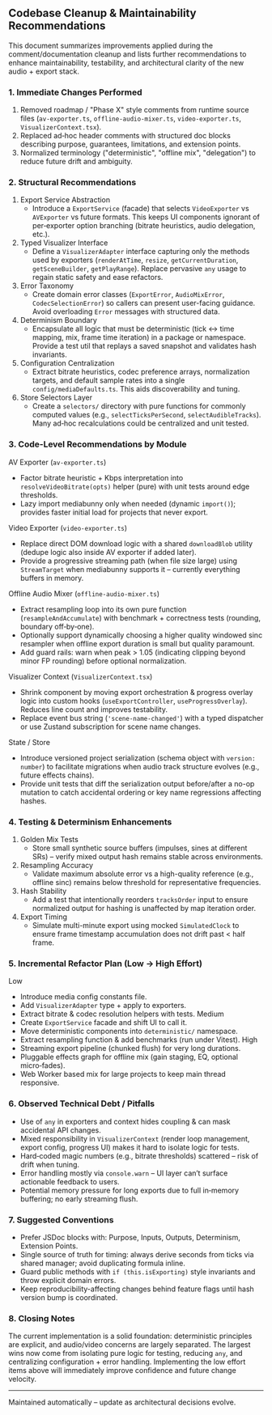 ## Codebase Cleanup & Maintainability Recommendations

This document summarizes improvements applied during the comment/documentation cleanup and lists further recommendations to enhance maintainability, testability, and architectural clarity of the new audio + export stack.

### 1. Immediate Changes Performed

1. Removed roadmap / "Phase X" style comments from runtime source files (`av-exporter.ts`, `offline-audio-mixer.ts`, `video-exporter.ts`, `VisualizerContext.tsx`).
2. Replaced ad‑hoc header comments with structured doc blocks describing purpose, guarantees, limitations, and extension points.
3. Normalized terminology ("deterministic", "offline mix", "delegation") to reduce future drift and ambiguity.

### 2. Structural Recommendations

1. Export Service Abstraction
    - Introduce a `ExportService` (facade) that selects `VideoExporter` vs `AVExporter` vs future formats. This keeps UI components ignorant of per‑exporter option branching (bitrate heuristics, audio delegation, etc.).
2. Typed Visualizer Interface
    - Define a `VisualizerAdapter` interface capturing only the methods used by exporters (`renderAtTime`, `resize`, `getCurrentDuration`, `getSceneBuilder`, `getPlayRange`). Replace pervasive `any` usage to regain static safety and ease refactors.
3. Error Taxonomy
    - Create domain error classes (`ExportError`, `AudioMixError`, `CodecSelectionError`) so callers can present user-facing guidance. Avoid overloading `Error` messages with structured data.
4. Determinism Boundary
    - Encapsulate all logic that must be deterministic (tick <-> time mapping, mix, frame time iteration) in a package or namespace. Provide a test util that replays a saved snapshot and validates hash invariants.
5. Configuration Centralization
    - Extract bitrate heuristics, codec preference arrays, normalization targets, and default sample rates into a single `config/mediaDefaults.ts`. This aids discoverability and tuning.
6. Store Selectors Layer
    - Create a `selectors/` directory with pure functions for commonly computed values (e.g., `selectTicksPerSecond`, `selectAudibleTracks`). Many ad‑hoc recalculations could be centralized and unit tested.

### 3. Code-Level Recommendations by Module

AV Exporter (`av-exporter.ts`)

-   Factor bitrate heuristic + Kbps interpretation into `resolveVideoBitrate(opts)` helper (pure) with unit tests around edge thresholds.
-   Lazy import mediabunny only when needed (dynamic `import()`); provides faster initial load for projects that never export.

Video Exporter (`video-exporter.ts`)

-   Replace direct DOM download logic with a shared `downloadBlob` utility (dedupe logic also inside AV exporter if added later).
-   Provide a progressive streaming path (when file size large) using `StreamTarget` when mediabunny supports it – currently everything buffers in memory.

Offline Audio Mixer (`offline-audio-mixer.ts`)

-   Extract resampling loop into its own pure function (`resampleAndAccumulate`) with benchmark + correctness tests (rounding, boundary off‑by‑one).
-   Optionally support dynamically choosing a higher quality windowed sinc resampler when offline export duration is small but quality paramount.
-   Add guard rails: warn when peak > 1.05 (indicating clipping beyond minor FP rounding) before optional normalization.

Visualizer Context (`VisualizerContext.tsx`)

-   Shrink component by moving export orchestration & progress overlay logic into custom hooks (`useExportController`, `useProgressOverlay`). Reduces line count and improves testability.
-   Replace event bus string (`'scene-name-changed'`) with a typed dispatcher or use Zustand subscription for scene name changes.

State / Store

-   Introduce versioned project serialization (schema object with `version: number`) to facilitate migrations when audio track structure evolves (e.g., future effects chains).
-   Provide unit tests that diff the serialization output before/after a no-op mutation to catch accidental ordering or key name regressions affecting hashes.

### 4. Testing & Determinism Enhancements

1. Golden Mix Tests
    - Store small synthetic source buffers (impulses, sines at different SRs) – verify mixed output hash remains stable across environments.
2. Resampling Accuracy
    - Validate maximum absolute error vs a high-quality reference (e.g., offline sinc) remains below threshold for representative frequencies.
3. Hash Stability
    - Add a test that intentionally reorders `tracksOrder` input to ensure normalized output for hashing is unaffected by map iteration order.
4. Export Timing
    - Simulate multi-minute export using mocked `SimulatedClock` to ensure frame timestamp accumulation does not drift past < half frame.

### 5. Incremental Refactor Plan (Low → High Effort)

Low

-   Introduce media config constants file.
-   Add `VisualizerAdapter` type + apply to exporters.
-   Extract bitrate & codec resolution helpers with tests.
    Medium
-   Create `ExportService` facade and shift UI to call it.
-   Move deterministic components into `deterministic/` namespace.
-   Extract resampling function & add benchmarks (run under Vitest).
    High
-   Streaming export pipeline (chunked flush) for very long durations.
-   Pluggable effects graph for offline mix (gain staging, EQ, optional micro‑fades).
-   Web Worker based mix for large projects to keep main thread responsive.

### 6. Observed Technical Debt / Pitfalls

-   Use of `any` in exporters and context hides coupling & can mask accidental API changes.
-   Mixed responsibility in `VisualizerContext` (render loop management, export config, progress UI) makes it hard to isolate logic for tests.
-   Hard‑coded magic numbers (e.g., bitrate thresholds) scattered – risk of drift when tuning.
-   Error handling mostly via `console.warn` – UI layer can’t surface actionable feedback to users.
-   Potential memory pressure for long exports due to full in‑memory buffering; no early streaming flush.

### 7. Suggested Conventions

-   Prefer JSDoc blocks with: Purpose, Inputs, Outputs, Determinism, Extension Points.
-   Single source of truth for timing: always derive seconds from ticks via shared manager; avoid duplicating formula inline.
-   Guard public methods with `if (this.isExporting)` style invariants and throw explicit domain errors.
-   Keep reproducibility-affecting changes behind feature flags until hash version bump is coordinated.

### 8. Closing Notes

The current implementation is a solid foundation: deterministic principles are explicit, and audio/video concerns are largely separated. The largest wins now come from isolating pure logic for testing, reducing `any`, and centralizing configuration + error handling. Implementing the low effort items above will immediately improve confidence and future change velocity.

---

Maintained automatically – update as architectural decisions evolve.
